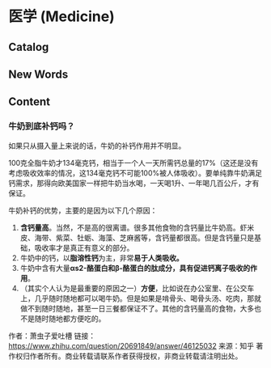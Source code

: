 # 医学 (Medicine)


## Catalog



## New Words



## Content

### 牛奶到底补钙吗？

如果只从摄入量上来说的话，牛奶的补钙作用并不明显。

100克全脂牛奶才134毫克钙，相当于一个人一天所需钙总量的17%（这还是没有考虑吸收效率的情况，这134毫克钙不可能100%被人体吸收）。要单纯靠牛奶满足钙需求，那得向欧美国家一样把牛奶当水喝，一天喝1升、一年喝几百公斤，才有保证。

牛奶补钙的优势，主要的是因为以下几个原因：
1. **含钙量高**。当然，不是高的很离谱。很多其他食物的含钙量比牛奶高。虾米皮、海带、紫菜、牡蛎、海藻、芝麻酱等，含钙量都很高。但是含钙量只是基础，吸收率才是真正有意义的部分。
2. 牛奶中的钙，以**脂溶性钙**为主，非常**易于人类吸收。**
3. 牛奶中含有大量**αs2-酪蛋白和β-酪蛋白的肽成分，具有促进钙离子吸收的作用**。
4. （其实个人认为是最重要的原因之一）**方便**，比如说在办公室里、在公交车上，几乎随时随地都可以喝牛奶。但是如果是啃骨头、喝骨头汤、吃肉，那就做不到随时随地，甚至一日三餐都保证不了。其他的含钙量高的食物，大多也不是随时随地都方便吃的。

作者：萧虫子爱吐槽
链接：https://www.zhihu.com/question/20691849/answer/46125032
来源：知乎
著作权归作者所有。商业转载请联系作者获得授权，非商业转载请注明出处。


